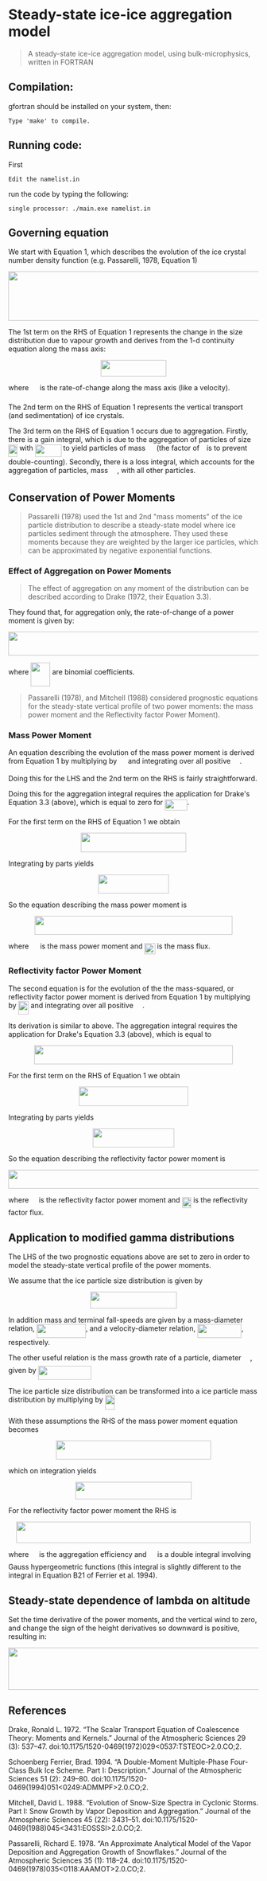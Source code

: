 # Steady-state ice-ice aggregation model
>A steady-state ice-ice aggregation model, using bulk-microphysics, written in FORTRAN

## Compilation:
gfortran should be installed on your system, then:

	Type 'make' to compile.

## Running code:
First

	Edit the namelist.in 

run the code by typing the following:

	single processor: ./main.exe namelist.in

## Governing equation

We start with Equation 1, which describes the evolution of the ice crystal number density function (e.g. Passarelli, 1978, Equation 1)

<p align="center"><img src="/tex/95a5685631ad25ba52bb418ae0ac5bf6.svg?invert_in_darkmode&sanitize=true" align=middle width=681.8630873999999pt height=98.19144225pt/></p>

The 1st term on the RHS of Equation 1 represents the change in the size distribution due to vapour growth and derives from the 1-d continuity equation along the mass axis:

<p align="center"><img src="/tex/adfcb12b2557cc8959ba97ee64216ac8.svg?invert_in_darkmode&sanitize=true" align=middle width=132.8240859pt height=33.81208709999999pt/></p>

where <img src="/tex/49f2f3f276a77f05ce894bf032b41e80.svg?invert_in_darkmode&sanitize=true" align=middle width=14.433101099999991pt height=21.95701200000001pt/> is the rate-of-change along the mass axis (like a velocity).

The 2nd term on the RHS of Equation 1 represents the vertical transport (and sedimentation) of ice crystals. 

The 3rd term on the RHS of Equation 1 occurs due to aggregation. Firstly, there is a gain integral, which is due to the aggregation of particles of size <img src="/tex/6a0d5b419381f23bef964dd9f443238f.svg?invert_in_darkmode&sanitize=true" align=middle width=18.223061999999988pt height=24.7161288pt/> with <img src="/tex/d4288477ecfc880dc7c34959e53a674d.svg?invert_in_darkmode&sanitize=true" align=middle width=52.74735344999999pt height=24.7161288pt/> to yield particles of mass <img src="/tex/0e51a2dede42189d77627c4d742822c3.svg?invert_in_darkmode&sanitize=true" align=middle width=14.433101099999991pt height=14.15524440000002pt/> (the factor of <img src="/tex/47d54de4e337a06266c0e1d22c9b417b.svg?invert_in_darkmode&sanitize=true" align=middle width=6.552545999999997pt height=27.77565449999998pt/> is to prevent double-counting). Secondly, there is a loss integral, which accounts for the aggregation of particles, mass <img src="/tex/0e51a2dede42189d77627c4d742822c3.svg?invert_in_darkmode&sanitize=true" align=middle width=14.433101099999991pt height=14.15524440000002pt/>, with all other particles.

## Conservation of Power Moments
>Passarelli (1978) used the 1st and 2nd "mass moments" of the ice particle distribution to describe a steady-state model where ice particles sediment through the atmosphere. They used these moments because they are weighted by the larger ice particles, which can be approximated by negative exponential functions.

### Effect of Aggregation on Power Moments
>The effect of aggregation on any moment of the distribution can be described according to Drake (1972, their Equation 3.3).

They found that, for aggregation only, the rate-of-change of a power moment is given by:

<p align="center"><img src="/tex/1e58c6f915ea1ead1fa500c4e97b169c.svg?invert_in_darkmode&sanitize=true" align=middle width=536.2292397pt height=47.806078649999996pt/></p> 

where <img src="/tex/f55af2ba7087ae065bd9a49dd5ec815c.svg?invert_in_darkmode&sanitize=true" align=middle width=39.200973899999994pt height=47.6716218pt/> are binomial coefficients. 

>Passarelli (1978), and Mitchell (1988) considered prognostic equations for the steady-state vertical profile of two power moments: the mass power moment and the Reflectivity factor Power Moment).

### Mass Power Moment
An equation describing the evolution of the mass power moment is derived from Equation 1 by multiplying by <img src="/tex/0e51a2dede42189d77627c4d742822c3.svg?invert_in_darkmode&sanitize=true" align=middle width=14.433101099999991pt height=14.15524440000002pt/> and integrating over all positive <img src="/tex/0e51a2dede42189d77627c4d742822c3.svg?invert_in_darkmode&sanitize=true" align=middle width=14.433101099999991pt height=14.15524440000002pt/>.

Doing this for the LHS and the 2nd term on the RHS is fairly straightforward.

Doing this for the aggregation integral requires the application for Drake's Equation 3.3 (above), which is equal to zero for <img src="/tex/0676c4ef9983b3ec25648a935e040f70.svg?invert_in_darkmode&sanitize=true" align=middle width=45.13680929999999pt height=22.465723500000017pt/>.

For the first term on the RHS of Equation 1 we obtain

<p align="center"><img src="/tex/83e29f3d535ab8e4c8e3fed142ef9fa4.svg?invert_in_darkmode&sanitize=true" align=middle width=211.85636669999997pt height=38.242408049999995pt/></p>

Integrating by parts yields
<p align="center"><img src="/tex/350975a6aefa77fb7457ca40ccdaba6e.svg?invert_in_darkmode&sanitize=true" align=middle width=142.00736715pt height=38.242408049999995pt/></p>

So the equation describing the mass power moment is
	<p align="center"><img src="/tex/8b5a0adc4b4b7346c6432b9e8ae283e0.svg?invert_in_darkmode&sanitize=true" align=middle width=397.5727437pt height=38.242408049999995pt/></p>

where <img src="/tex/cbfb1b2a33b28eab8a3e59464768e810.svg?invert_in_darkmode&sanitize=true" align=middle width=14.908688849999992pt height=22.465723500000017pt/> is the mass power moment and <img src="/tex/06946a0d85dc86d3ff6e8027e8e7afa7.svg?invert_in_darkmode&sanitize=true" align=middle width=21.318618749999988pt height=22.465723500000017pt/> is the mass flux.

### Reflectivity factor Power Moment
The second equation is for the evolution of the the mass-squared, or reflectivity factor power moment is derived from Equation 1 by multiplying by <img src="/tex/89ef0b1086da48459dd5f47ed088933b.svg?invert_in_darkmode&sanitize=true" align=middle width=20.985647099999987pt height=26.76175259999998pt/> and integrating over all positive <img src="/tex/0e51a2dede42189d77627c4d742822c3.svg?invert_in_darkmode&sanitize=true" align=middle width=14.433101099999991pt height=14.15524440000002pt/>.

Its derivation is similar to above. The aggregation integral requires the application for Drake's Equation 3.3 (above), which is equal to 

<p align="center"><img src="/tex/23e34f3bd8a0e4160e47cf8d5bb09046.svg?invert_in_darkmode&sanitize=true" align=middle width=399.19686839999997pt height=38.426788949999995pt/></p>

For the first term on the RHS of Equation 1 we obtain

<p align="center"><img src="/tex/6ca167249ae82620bb0beaba3957ddeb.svg?invert_in_darkmode&sanitize=true" align=middle width=219.23082719999996pt height=38.242408049999995pt/></p>

Integrating by parts yields
<p align="center"><img src="/tex/afe17fb94a8867544fb4c25df1640e77.svg?invert_in_darkmode&sanitize=true" align=middle width=164.6596776pt height=38.242408049999995pt/></p>

So the equation describing the reflectivity factor power moment is
	<p align="center"><img src="/tex/8bd734019deb632b18cdb0cad37d43fb.svg?invert_in_darkmode&sanitize=true" align=middle width=752.09021085pt height=38.242408049999995pt/></p>

where <img src="/tex/5b51bd2e6f329245d425b8002d7cf942.svg?invert_in_darkmode&sanitize=true" align=middle width=12.397274999999992pt height=22.465723500000017pt/> is the reflectivity factor power moment and <img src="/tex/5bc42ce9cabce66c66542c6fb09deba6.svg?invert_in_darkmode&sanitize=true" align=middle width=18.92134859999999pt height=22.465723500000017pt/> is the reflectivity factor flux.

## Application to modified gamma distributions
The LHS of the two prognostic equations above are set to zero in order to model the steady-state vertical profile of the power moments.

We assume that the ice particle size distribution is given by

<p align="center"><img src="/tex/5abb53feb43b3c0c69feb4c563d77c2f.svg?invert_in_darkmode&sanitize=true" align=middle width=174.76263419999998pt height=33.81208709999999pt/></p>

In addition mass and terminal fall-speeds are given by a mass-diameter relation, <img src="/tex/3463b29f51979645bdd009d021d08bff.svg?invert_in_darkmode&sanitize=true" align=middle width=98.62991654999999pt height=27.91243950000002pt/>, and a velocity-diameter relation, <img src="/tex/135693b7e2dc28abb37ba408c01cb01b.svg?invert_in_darkmode&sanitize=true" align=middle width=88.60299359999999pt height=27.91243950000002pt/>, respectively.

The other useful relation is the mass growth rate of a particle, diameter <img src="/tex/78ec2b7008296ce0561cf83393cb746d.svg?invert_in_darkmode&sanitize=true" align=middle width=14.06623184999999pt height=22.465723500000017pt/>, given by <img src="/tex/4e1892eefe57fd6ff74c304a47092cc2.svg?invert_in_darkmode&sanitize=true" align=middle width=106.50084389999998pt height=27.91243950000002pt/>

The ice particle size distribution can be transformed into a ice particle mass distribution by multiplying by <img src="/tex/788de61705dafb50b8de712ce988e4ad.svg?invert_in_darkmode&sanitize=true" align=middle width=19.392601799999998pt height=28.92634470000001pt/>

With these assumptions the RHS of the mass power moment equation becomes

<p align="center"><img src="/tex/1feb39de246d5034b01cada3bd96d0bd.svg?invert_in_darkmode&sanitize=true" align=middle width=312.51205424999995pt height=38.242408049999995pt/></p>

which on integration yields

<p align="center"><img src="/tex/d7351a2976593cbbc1517f171c85c8e3.svg?invert_in_darkmode&sanitize=true" align=middle width=233.0419707pt height=34.7253258pt/></p>

For the reflectivity factor power moment the RHS is

<p align="center"><img src="/tex/6beedb3aa83b663a5fd044eff9caed9b.svg?invert_in_darkmode&sanitize=true" align=middle width=471.03561944999996pt height=43.19345085pt/></p>

where <img src="/tex/84df98c65d88c6adf15d4645ffa25e47.svg?invert_in_darkmode&sanitize=true" align=middle width=13.08219659999999pt height=22.465723500000017pt/> is the aggregation efficiency and <img src="/tex/d906cd9791e4b48a3b848558acda5899.svg?invert_in_darkmode&sanitize=true" align=middle width=13.77859724999999pt height=22.465723500000017pt/> is a double integral involving Gauss hypergeometric functions (this integral is slightly different to the integral in Equation B21 of Ferrier et al. 1994).

## Steady-state dependence of lambda on altitude
Set the time derivative of the power moments, and the vertical wind to zero, and change the sign of the height derivatives so downward is positive, resulting in:

<p align="center"><img src="/tex/df4d01564a9ce559f78f8f473cf45a8b.svg?invert_in_darkmode&sanitize=true" align=middle width=593.8758375pt height=84.49414379999999pt/></p>






## References
Drake, Ronald L. 1972. “The Scalar Transport Equation of Coalescence Theory: Moments and Kernels.” Journal of the Atmospheric Sciences 29 (3): 537–47. doi:10.1175/1520-0469(1972)029<0537:TSTEOC>2.0.CO;2.

Schoenberg Ferrier, Brad. 1994. “A Double-Moment Multiple-Phase Four-Class Bulk Ice Scheme. Part I: Description.” Journal of the Atmospheric Sciences 51 (2): 249–80. doi:10.1175/1520-0469(1994)051<0249:ADMMPF>2.0.CO;2.

Mitchell, David L. 1988. “Evolution of Snow-Size Spectra in Cyclonic Storms. Part I: Snow Growth by Vapor Deposition and Aggregation.” Journal of the Atmospheric Sciences 45 (22): 3431–51. doi:10.1175/1520-0469(1988)045<3431:EOSSSI>2.0.CO;2.

Passarelli, Richard E. 1978. “An Approximate Analytical Model of the Vapor Deposition and Aggregation Growth of Snowflakes.” Journal of the Atmospheric Sciences 35 (1): 118–24. doi:10.1175/1520-0469(1978)035<0118:AAAMOT>2.0.CO;2.



